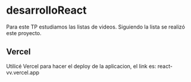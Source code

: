 # desarrolloReact

Para este TP estudiamos las listas de videos. Siguiendo la lista se realizó este proyecto.

## Vercel

Utilicé Vercel para hacer el deploy de la aplicacion, el link es: react-vv.vercel.app

